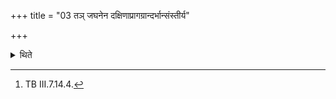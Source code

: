+++
title = "03 तञ् जघनेन दक्षिणाप्रागग्रान्दर्भान्संस्तीर्य"

+++

<details><summary>थिते</summary>

3. Towards the west of it (Dakṣiṇa-fire) having spread Darbha-blades with their points to the south-east, he offers curds (on the Darbha-blades) with devāsa iha mādayadhvam...[^1]   

[^1]: TB III.7.14.4. 
</details>
